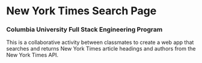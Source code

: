 # New York Times Search Page

### Columbia University Full Stack Engineering Program

This is a collaborative activity between classmates to create a web app that searches and returns New York Times article headings and authors from the New York Times API.
